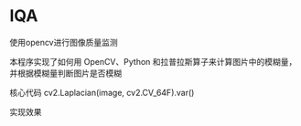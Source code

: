 # IQA
使用opencv进行图像质量监测

本程序实现了如何用 OpenCV、Python 和拉普拉斯算子来计算图片中的模糊量，并根据模糊量判断图片是否模糊

核心代码
cv2.Laplacian(image, cv2.CV_64F).var()

实现效果


